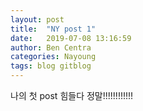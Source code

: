 ```yaml
---
layout: post
title:  "NY post 1"
date:   2019-07-08 13:16:59
author: Ben Centra
categories: Nayoung
tags: blog gitblog
---
```


나의 첫 post
힘들다 정말!!!!!!!!!!!!